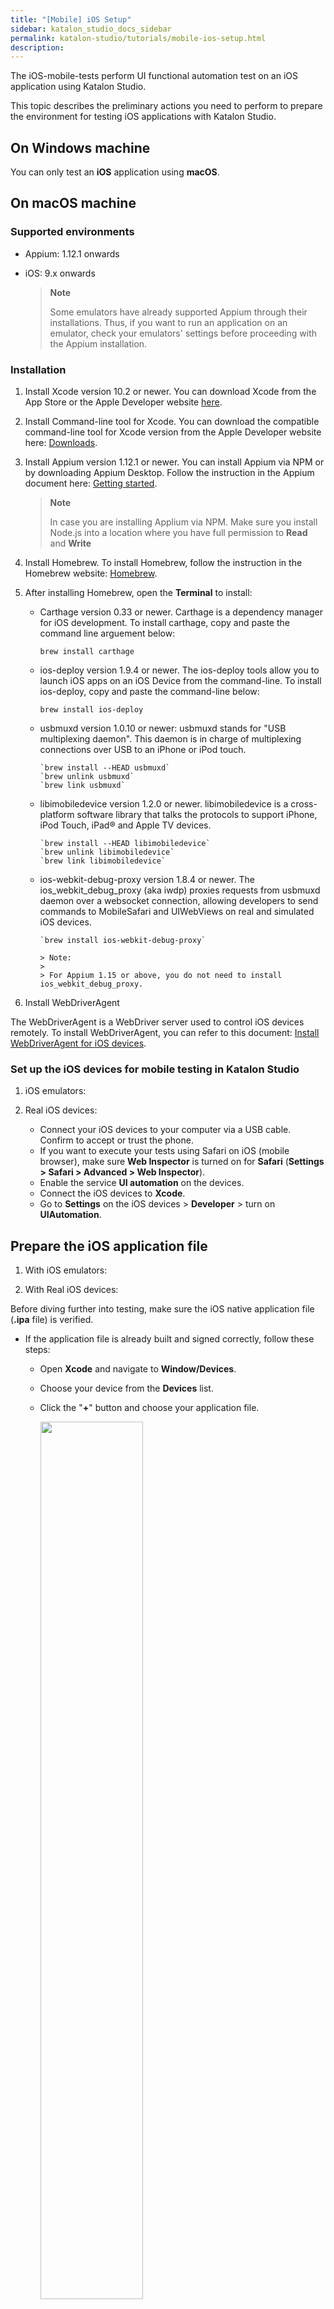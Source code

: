 ```yaml
---
title: "[Mobile] iOS Setup"
sidebar: katalon_studio_docs_sidebar
permalink: katalon-studio/tutorials/mobile-ios-setup.html
description:
---
```


The iOS-mobile-tests perform UI functional automation test on an iOS application using Katalon Studio.
   
This topic describes the preliminary actions you need to perform to prepare the environment for testing iOS applications with Katalon Studio.
   
## On Windows machine

   You can only test an **iOS** application using **macOS**.

## On macOS machine
   
### Supported environments

   * Appium: 1.12.1 onwards
   * iOS: 9.x onwards
   
     > **Note**
     >
     > Some emulators have already supported Appium through their installations. Thus, if you want to run an application on an emulator, check your emulators' settings before proceeding with the Appium installation.
   
### Installation

1. Install Xcode version 10.2 or newer. You can download Xcode from the App Store or the Apple Developer website [here](https://developer.apple.com/xcode/).
2. Install Command-line tool for Xcode. You can download the compatible command-line tool for Xcode version from the Apple Developer website here: [Downloads](https://developer.apple.com/download/all/).

3. Install Appium version 1.12.1 or newer. You can install Appium via NPM or by downloading Appium Desktop. Follow the instruction in the Appium document here: [Getting started](http://appium.io/docs/en/about-appium/getting-started/#installing-appium).

      > **Note**
      >
      > In case you are installing Applium via NPM. Make sure you install Node.js into a location where you have full permission to **Read** and **Write** 

4. Install Homebrew. To install Homebrew, follow the instruction in the Homebrew website: [Homebrew](https://brew.sh/).

5. After installing Homebrew, open the **Terminal** to install:

   - Carthage version 0.33 or newer. Carthage is a dependency manager for iOS development. To install carthage, copy and paste the command line arguement below:

      `brew install carthage`
   
   - ios-deploy version 1.9.4 or newer. The ios-deploy tools allow you to launch iOS apps on an iOS Device from the command-line. To install ios-deploy, copy and paste the command-line below:

      `brew install ios-deploy`

   - usbmuxd version 1.0.10 or newer: usbmuxd stands for "USB multiplexing daemon". This daemon is in charge of multiplexing connections over USB to an iPhone or iPod touch. 

         `brew install --HEAD usbmuxd`
         `brew unlink usbmuxd`
         `brew link usbmuxd`

   - libimobiledevice version 1.2.0 or newer. libimobiledevice is a cross-platform software library that talks the protocols to support iPhone, iPod Touch, iPad® and Apple TV devices.
         
         `brew install --HEAD libimobiledevice`
         `brew unlink libimobiledevice`
         `brew link libimobiledevice`

   - ios-webkit-debug-proxy version 1.8.4 or newer. The ios_webkit_debug_proxy (aka iwdp) proxies requests from usbmuxd daemon over a websocket connection, allowing developers to send commands to MobileSafari and UIWebViews on real and simulated iOS devices.

         `brew install ios-webkit-debug-proxy`

         > Note:
         >
         > For Appium 1.15 or above, you do not need to install ios_webkit_debug_proxy.

6. Install WebDriverAgent 

The WebDriverAgent is a WebDriver server used to control iOS devices remotely. To install WebDriverAgent, you can refer to this document: [Install WebDriverAgent for iOS devices](https://docs.katalon.com/katalon-studio/docs/installing-webdriveragent-for-ios-devices.html#setting-up-the-ios-device).
### Set up the iOS devices for mobile testing in Katalon Studio

1. iOS emulators:



2. Real iOS devices:

   * Connect your iOS devices to your computer via a USB cable. Confirm to accept or trust the phone.
   * If you want to execute your tests using Safari on iOS (mobile browser), make sure **Web Inspector** is turned on for **Safari** (**Settings > Safari > Advanced > Web Inspector**).
   * Enable the service **UI automation** on the devices.
   * Connect the iOS devices to **Xcode**.
   * Go to **Settings** on the iOS devices > **Developer** > turn on **UIAutomation**.

## Prepare the iOS application file

1. With iOS emulators:


2. With Real iOS devices:

Before diving further into testing, make sure the iOS native application file (**.ipa** file) is verified.

   - If the application file is already built and signed correctly, follow these steps:

      - Open **Xcode** and navigate to **Window/Devices**.
      - Choose your device from the **Devices** list.
      - Click the "**+**" button and choose your application file.

         <img src="https://github.com/katalon-studio/docs-images/raw/master/katalon-studio/docs/mobile-on-macos/image2016-8-8-143A313A5.png" width=60%>
      
   - If the application is not built, do as follows:

      - Open the project file with **Xcode** tool. For example, to open **Coffe Time.xcodeproj**:

         From where you store the project > **App** > **Your-First-iOS-App** > **Coffee Timer** > **Coffee Timer.xodeproj**.

         <img src="https://github.com/katalon-studio/docs-images/raw/master/katalon-studio/docs/mobile-recorder-76/iOS/open-xcode-file.png" width=50%>

      - In Xcode:
         - Select a device to launch the apps.

            <img src="https://github.com/katalon-studio/docs-images/raw/master/katalon-studio/docs/mobile-recorder-76/iOS/select-device.png" width=35%>

         - Set deployment iOS version and select device type in **General**/**Deployment Info**.

            <img src="https://github.com/katalon-studio/docs-images/raw/master/katalon-studio/docs/mobile-recorder-76/iOS/deployment.png" width=45%>

         - Build the apps by clicking **Product -> Build**. Wait until the build progress is finished.

            > Make sure to select your **Team** in **Signing & Capabilities**.
            >
            ><img src="https://github.com/katalon-studio/docs-images/raw/master/katalon-studio/docs/mobile-recorder-76/iOS/team.png" width=45%> 

         - Export the apps by clicking **Product -> Archive** then follow the instruction to get "**Coffee Time.ipa**" file.
         - Store **Coffee Time.ipa** file into **App** folder. Katalon Studio will use the exported file to start Coffee Timer application.

            <img src="https://github.com/katalon-studio/docs-images/raw/master/katalon-studio/docs/mobile-recorder-76/iOS/export.gif" width=70%>
            
   Once installed successfully, the application appears in the **Installed Apps** section, as shown below.  

   <img src="https://github.com/katalon-studio/docs-images/raw/master/katalon-studio/docs/mobile-on-macos/image2016-8-8-143A313A14.png" width=60%>

   Next: [Create your first iOS test case](https://docs.katalon.com/katalon-studio/tutorials/mobile-create-ios-test-case.html)

   See also:
   * [Set up Android-mobile-tests](https://docs.katalon.com/katalon-studio/tutorials/mobile-android-setup.html)
   * [Troubleshoot automated mobile testing](https://docs.katalon.com/katalon-studio/docs/troubleshooting-automated-mobile-testing.html)
